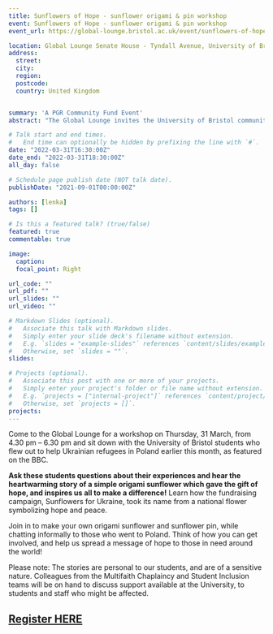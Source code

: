 ```yaml
---
title: Sunflowers of Hope - sunflower origami & pin workshop 
event: Sunflowers of Hope - sunflower origami & pin workshop 
event_url: https://global-lounge.bristol.ac.uk/event/sunflowers-of-hope/

location: Global Lounge Senate House - Tyndall Avenue, University of Bristol
address:
  street: 
  city: 
  region: 
  postcode:  
  country: United Kingdom


summary: 'A PGR Community Fund Event'
abstract: "The Global Lounge invites the University of Bristol community to come and meet our students: Matt, Omar, Carlos, Soma and Brusk as they share their recent experiences of flying to Poland to support the refugees from Ukraine. "

# Talk start and end times.
#   End time can optionally be hidden by prefixing the line with `#`.
date: "2022-03-31T16:30:00Z"
date_end: "2022-03-31T18:30:00Z"
all_day: false

# Schedule page publish date (NOT talk date).
publishDate: "2021-09-01T00:00:00Z"

authors: [lenka]
tags: []

# Is this a featured talk? (true/false)
featured: true
commentable: true

image:
  caption: 
  focal_point: Right

url_code: ""
url_pdf: ""
url_slides: ""
url_video: ""

# Markdown Slides (optional).
#   Associate this talk with Markdown slides.
#   Simply enter your slide deck's filename without extension.
#   E.g. `slides = "example-slides"` references `content/slides/example-slides.md`.
#   Otherwise, set `slides = ""`.
slides:

# Projects (optional).
#   Associate this post with one or more of your projects.
#   Simply enter your project's folder or file name without extension.
#   E.g. `projects = ["internal-project"]` references `content/project/deep-learning/index.md`.
#   Otherwise, set `projects = []`.
projects:
---
```


Come to the Global Lounge for a workshop on Thursday, 31 March, from 4.30 pm – 6.30 pm and sit down with the University of Bristol students who flew out to help Ukrainian refugees in Poland earlier this month, as featured on the BBC.

**Ask these students questions about their experiences and hear the heartwarming story of a simple origami sunflower which gave the gift of hope, and inspires us all to make a difference!**
Learn how the fundraising campaign, Sunflowers for Ukraine, took its name from a national flower symbolizing hope and peace.

Join in to make your own origami sunflower and sunflower pin, while chatting informally to those who went to Poland. Think of how you can get involved, and help us spread a message of hope to those in need around the world!

Please note: The stories are personal to our students, and are of a sensitive nature. Colleagues from the Multifaith Chaplaincy and Student Inclusion teams will be on hand to discuss support available at the University, to students and staff who might be affected.

## **[Register HERE](https://engage.bristol.ac.uk/students/events/detail/663947)**